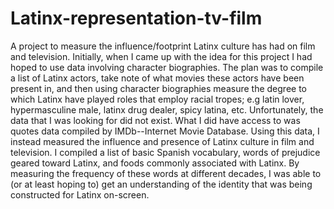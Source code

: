 # Latinx-representation-tv-film
A project to measure the influence/footprint Latinx culture has had on film and television.
Initially, when I came up with the idea for this project I had hoped to use data involving character biographies. The plan was to compile a list of Latinx actors, take note of what movies these actors have been present in, and then using character biographies measure the degree to which Latinx have played roles that employ racial tropes; e.g latin lover, hypermasculine male, latinx drug dealer, spicy latina, etc. Unfortunately, the data that I was looking for did not exist. What I did have access to was quotes data compiled by IMDb--Internet Movie Database. Using this data, I instead measured the influence and presence of Latinx culture in film and television. I compiled a list of basic Spanish vocabulary, words of prejudice geared toward Latinx, and foods commonly associated with Latinx. By measuring the frequency of these words at different decades, I was able to (or at least hoping to) get an understanding of the identity that was being constructed for Latinx on-screen. 
